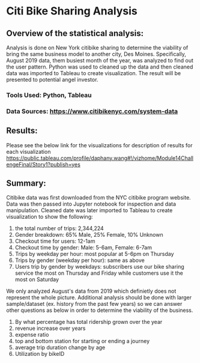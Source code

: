# Citi Bike Sharing Analysis


## Overview of the statistical analysis:
Analysis is done on New York citibike sharing to determine the viability of bring the same business model to another city, Des Moines. Specifically, August 2019 data, them busiest month of the year, was analyzed to find out the user pattern. Python was used to cleaned up the data and then cleaned data was imported to Tableau to create visualization. The result will be presented to potential angel investor.

### Tools Used: Python, Tableau 
### Data Sources: https://www.citibikenyc.com/system-data


## Results:
Please see the below link for the visualizations for description of results for each visualization
https://public.tableau.com/profile/daphany.wang#!/vizhome/Module14ChallengeFinal/Story1?publish=yes

## Summary:
Citibike data was first downloaded from the NYC citibike program website. Data was then passed into Jupyter notebook for inspection and data manipulation. Cleaned date was later imported to Tableau to create visualization to show the following:

1. the total number of trips: 2,344,224
2. Gender breakdown: 65% Male, 25% Female, 10% Unknown
3. Checkout time for users: 12-1am
4. Checkout time by gender: Male: 5-6am, Female: 6-7am
5. Trips by weekday per hour: most popular at 5-6pm on Thursday
6. Trips by gender (weekday per hour): same as above
7. Users trip by gender by weekdays: subscribers use our bike sharing service the most on Thursday and Friday while customers use it the most on Saturday

We only analyzed August's data from 2019 which definietly does not represent the whole picture. Additional analysis should be done with larger sample/dataset (ex. history from the past few years) so we can answer other questions as below in order to determine the viability of the business.
1. By what percentage has total ridership grown over the year
2. revenue increase over years
3. expense ratio
4. top and bottom station for starting or ending a journey
5. average trip duration change by age
6. Utilization by bikeID

